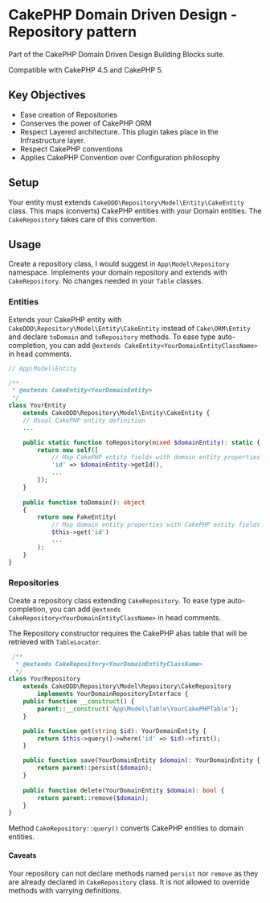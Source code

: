 # CakePHP Domain Driven Design - Repository pattern
Part of the CakePHP Domain Driven Design Building Blocks suite.

Compatible with CakePHP 4.5 and CakePHP 5.

## Key Objectives
- Ease creation of Repositories
- Conserves the power of CakePHP ORM
- Respect Layered architecture. This plugin takes place in the Infrastructure layer.
- Respect CakePHP conventions
- Applies CakePHP Convention over Configuration philosophy

## Setup
Your entity must extends `CakeDDD\Repository\Model\Entity\CakeEntity` class. 
This maps (converts) CakePHP entities with your Domain entities. The `CakeRepository` takes care of this convertion.

## Usage
Create a repository class, I would suggest in `App\Model\Repository` namespace.
Implements your domain repository and extends with `CakeRepository`.
No changes needed in your `Table` classes.

### Entities
Extends your CakePHP entity with `CakeDDD\Repository\Model\Entity\CakeEntity` instead of `Cake\ORM\Entity`
and declare `toDomain` and `toRepository` methods.
To ease type auto-completion, you can add `@extends CakeEntity<YourDomainEntityClassName>` in head comments.
```php
// App\Model\Entity

/**
 * @extends CakeEntity<YourDomainEntity>
 */
class YourEntity
    extends CakeDDD\Repository\Model\Entity\CakeEntity {
    // Usual CakePHP entity definition
    ...

    public static function toRepository(mixed $domainEntity): static {
        return new self([
            // Map CakePHP entity fields with domain entity properties
            'id' => $domainEntity->getId(),
            ...
        ]);
    }
    
    public function toDomain(): object
    {
        return new FakeEntity(
            // Map domain entity properties with CakePHP entity fields 
            $this->get('id')
            ...
        );
    }
}
```

### Repositories
Create a repository class extending `CakeRepository`.
To ease type auto-completion, you can add `@extends CakeRepository<YourDomainEntityClassName>` in head comments.

The Repository constructor requires the CakePHP alias table that will be retrieved with `TableLocator`.
```php
 /**
  * @extends CakeRepository<YourDomainEntityClassName>
  */
class YourRepository
    extends CakeDDD\Repository\Model\Repository\CakeRepository
        implements YourDomainRepositoryInterface {
    public function __construct() {
        parent::__construct('App\Model\Table\YourCakePHPTable');
    }

    public function get(string $id): YourDomainEntity {
        return $this->query()->where('id' => $id)->first();
    }

    public function save(YourDomainEntity $domain): YourDomainEntity {
        return parent::persist($domain);
    }
    
    public function delete(YourDomainEntity $domain): bool {
        return parent::remove($domain);
    }
}
```

Method `CakeRepository::query()` converts CakePHP entities to domain entities. 


#### Caveats
Your repository can not declare methods named `persist` nor `remove` as they are already declared in `CakeRepository` class.
It is not allowed to override methods with varrying definitions.